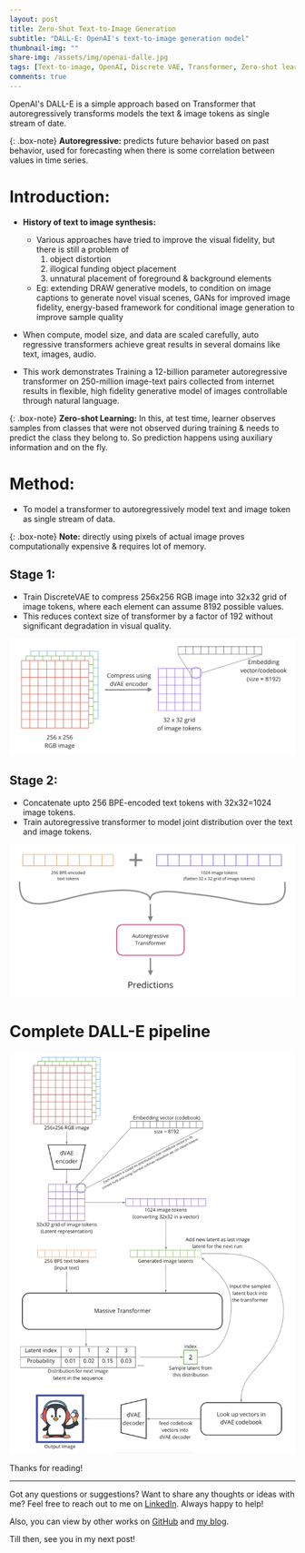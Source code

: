 ```yaml
---
layout: post
title: Zero-Shot Text-to-Image Generation
subtitle: "DALL-E: OpenAI's text-to-image generation model"
thumbnail-img: ""
share-img: /assets/img/openai-dalle.jpg
tags: [Text-to-image, OpenAI, Discrete VAE, Transformer, Zero-shot learning, Machine Learning, Deep Learning]
comments: true
---
```


OpenAI's DALL-E is a simple approach based on Transformer that autoregressively transforms models the text & image tokens as single stream of date.

{: .box-note}
**Autoregressive:** predicts future behavior based on past behavior, used for forecasting when there is some correlation between values in time series.

# Introduction:

- **History of text to image synthesis:**

    - Various approaches have tried to improve the visual fidelity, but there is still a problem of 
        1. object distortion 
        2. illogical funding object placement 
        3. unnatural placement of foreground & background elements 
    - Eg: extending DRAW generative models, to condition on image captions to generate novel visual scenes, GANs for improved image fidelity, energy-based framework for conditional image generation to improve sample quality

- When compute, model size, and data are scaled carefully, auto regressive transformers achieve great results in several domains like text, images, audio.

- This work demonstrates Training a 12-billion parameter autoregressive transformer on 250-million image-text pairs collected from internet results in flexible, high fidelity generative model of images controllable through natural language.

{: .box-note}
**Zero-shot Learning:** In this, at test time, learner observes samples from classes that were not observed during training & needs to predict the class they belong to. So prediction happens using auxiliary information and on the fly.

# Method:

- To model a transformer to autoregressively model text and image token as single stream of data.

{: .box-note}
**Note:** directly using pixels of actual image proves computationally expensive & requires lot of memory.

## Stage 1:

- Train DiscreteVAE to compress 256x256 RGB image into 32x32 grid of image tokens, where each element can assume 8192 possible values.
- This reduces context size of transformer by a factor of 192 without significant degradation in visual quality.

![DALL-E Stage 1](/assets/img/dalle-stage1.png)

## Stage 2:
    
- Concatenate upto 256 BPE-encoded text tokens with 32x32=1024 image tokens.
- Train autoregressive transformer to model joint distribution over the text and image tokens.

![DALL-E Stage 2](/assets/img/dalle-stage2.png)

# Complete DALL-E pipeline

![DALL-E](/assets/img/dalle.png)


Thanks for reading!

***

Got any questions or suggestions? Want to share any thoughts or ideas with me? Feel free to reach out to me on [LinkedIn](https://linkedin.com/in/jash-rathod). Always happy to help!

Also, you can view by other works on [GitHub](https://github.com/jashrathod) and [my blog](https://jashrathod.github.io/).

Till then, see you in my next post!
